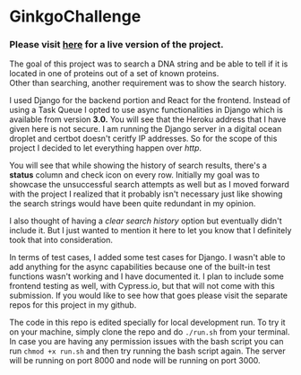 # GinkgoChallenge

### Please visit [here](http://dna-protein-search.herokuapp.com/) for a live version of the project. <br>
The goal of this project was to search a DNA string and be able to tell if it is located in one of proteins out of a set of known proteins. <br>
Other than searching, another requirement was to show the search history. <br>

I used Django for the backend portion and React for the frontend. Instead of using a  Task Queue I opted to use async functionalities in Django
which is available from version **3.0.** You will see that the Heroku address that I have given here is not secure. I am running the Django server in
a digital ocean droplet and certbot doesn't ceritfy IP addresses. So for the scope of this project I decided to let everything happen over *http*. <br>

You will see that while showing the history of search results, there's a **status** column and check icon on every row. Initially my goal was to
showcase the unsuccessful search attempts as well but as I moved forward with the project I realized that it probably isn't necessary just like
showing the search strings would have been quite redundant in my opinion. <br> 

I also thought of having a *clear search history* option but eventually didn't include it. But I just wanted to mention it here to let you know
that I definitely took that into consideration. <br>

In terms of test cases, I added some test cases for Django. I wasn't able to add anything for the async capabilities because one of the built-in test
functions wasn't working and I have documented it. I plan to include some frontend testing as well, with Cypress.io, but that will not come with this
submission. If you would like to see how that goes please visit the separate repos for this project in my github. <br>

The code in this repo is edited specially for local development run. To try it on your machine, simply clone the repo and do `./run.sh` from your terminal. In case you are having any permission issues with the bash script you can run `chmod +x run.sh` and then try running the bash script again. The server will be running on port 8000 and node will be running on port 3000.


